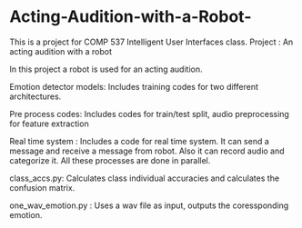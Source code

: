 # Acting-Audition-with-a-Robot-
This is a project for COMP 537 Intelligent User Interfaces class. Project : An acting audition with a robot

In this project a robot is used for an acting audition.

Emotion detector models: Includes training codes for two different architectures.

Pre process codes: Includes codes for train/test split, audio preprocessing for feature extraction

Real time system : Includes a code for real time system. It can send a message and receive a message from robot. Also it can record audio and categorize it. All these processes are done in parallel.

class_accs.py: Calculates class individual accuracies and calculates the confusion matrix.

one_wav_emotion.py : Uses a wav file as input, outputs the coressponding emotion.




